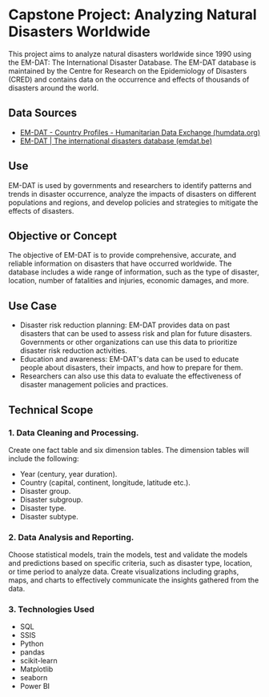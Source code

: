 # Capstone Project: Analyzing Natural Disasters Worldwide
This project aims to analyze natural disasters worldwide since 1990 using the EM-DAT: The International Disaster Database. The EM-DAT database is maintained by the Centre for Research on the Epidemiology of Disasters (CRED) and contains data on the occurrence and effects of thousands of disasters around the world.
## Data Sources
- [EM-DAT - Country Profiles - Humanitarian Data Exchange (humdata.org)](https://data.humdata.org/dataset/emdat-country-profiles)
- [EM-DAT | The international disasters database (emdat.be)](https://www.emdat.be/)
## Use
EM-DAT is used by governments and researchers to identify patterns and trends in disaster occurrence, analyze the impacts of disasters on different populations and regions, and develop policies and strategies to mitigate the effects of disasters.
## Objective or Concept
The objective of EM-DAT is to provide comprehensive, accurate, and reliable information on disasters that have occurred worldwide. The database includes a wide range of information, such as the type of disaster, location, number of fatalities and injuries, economic damages, and more.
## Use Case
* Disaster risk reduction planning: EM-DAT provides data on past disasters that can be used to assess risk and plan for future disasters. Governments or other organizations can use this data to prioritize disaster risk reduction activities.
* Education and awareness: EM-DAT's data can be used to educate people about disasters, their impacts, and how to prepare for them. 
* Researchers can also use this data to evaluate the effectiveness of disaster management policies and practices.
## Technical Scope
### 1. Data Cleaning and Processing. 
Create one fact table and six dimension tables. The dimension tables will include the following:
* Year (century, year duration).
* Country (capital, continent, longitude, latitude etc.).
* Disaster group.
* Disaster subgroup.
* Disaster type.
* Disaster subtype.
### 2. Data Analysis and Reporting.
Choose statistical models, train the models, test and validate the models and predictions based on specific criteria, such as disaster type,   location, or time period to analyze data.
Create visualizations including graphs, maps, and charts to effectively communicate the insights gathered from the data.
### 3. Technologies Used
* SQL
* SSIS
* Python
* pandas
* scikit-learn
* Matplotlib
* seaborn
* Power BI
